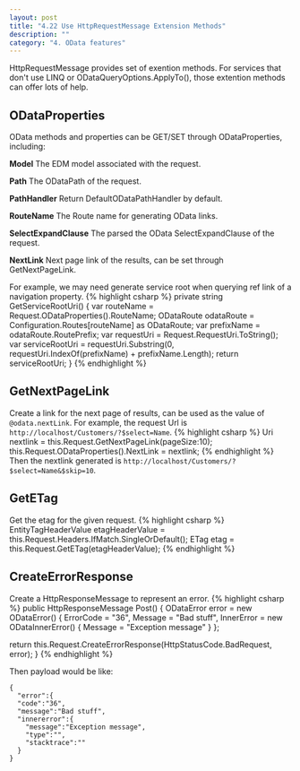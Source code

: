 ```yaml
---
layout: post
title: "4.22 Use HttpRequestMessage Extension Methods"
description: ""
category: "4. OData features"
---
```


HttpRequestMessage provides set of exention methods. For services that don't use LINQ or ODataQueryOptions.ApplyTo(), those extention methods can offer lots of help. 

## ODataProperties
OData methods and properties can be GET/SET through ODataProperties, including:
	 
<strong>Model</strong>
The EDM model associated with the request.

<strong>Path</strong>
The ODataPath of the request.

<strong>PathHandler</strong>
Return DefaultODataPathHandler by default.

<strong>RouteName</strong>
The Route name for generating OData links.

<strong>SelectExpandClause</strong>
The parsed the OData SelectExpandClause of the request.

<strong>NextLink</strong> 
Next page link of the results, can be set through GetNextPageLink.

For example, we may need generate service root when querying ref link of a navigation property. 
{% highlight csharp %}
private string GetServiceRootUri()
{
  var routeName = Request.ODataProperties().RouteName;
  ODataRoute odataRoute = Configuration.Routes[routeName] as ODataRoute;
  var prefixName = odataRoute.RoutePrefix;
  var requestUri = Request.RequestUri.ToString();
  var serviceRootUri = requestUri.Substring(0, requestUri.IndexOf(prefixName) + prefixName.Length);
  return serviceRootUri;
}
{% endhighlight %}
  
## GetNextPageLink
Create a link for the next page of results, can be used as the value of `@odata.nextLink`.
For example, the request Url is `http://localhost/Customers/?$select=Name`.
{% highlight csharp %}
Uri nextlink = this.Request.GetNextPageLink(pageSize:10);
this.Request.ODataProperties().NextLink = nextlink;
{% endhighlight %}
Then the nextlink generated is `http://localhost/Customers/?$select=Name&$skip=10`.

## GetETag
Get the etag for the given request.
{% highlight csharp %}
EntityTagHeaderValue etagHeaderValue = this.Request.Headers.IfMatch.SingleOrDefault();
ETag etag = this.Request.GetETag(etagHeaderValue);
{% endhighlight %}

## CreateErrorResponse
Create a HttpResponseMessage to represent an error.
{% highlight csharp %}
public HttpResponseMessage Post()
{
  ODataError error = new ODataError()
  {
    ErrorCode = "36",
    Message = "Bad stuff",
    InnerError = new ODataInnerError()
    {
      Message = "Exception message"
    }
  };

  return this.Request.CreateErrorResponse(HttpStatusCode.BadRequest, error);
}
{% endhighlight %}

Then payload would be like:

    {
      "error":{
      "code":"36",
      "message":"Bad stuff",
      "innererror":{
        "message":"Exception message",
        "type":"",
        "stacktrace":""
      }
    }
